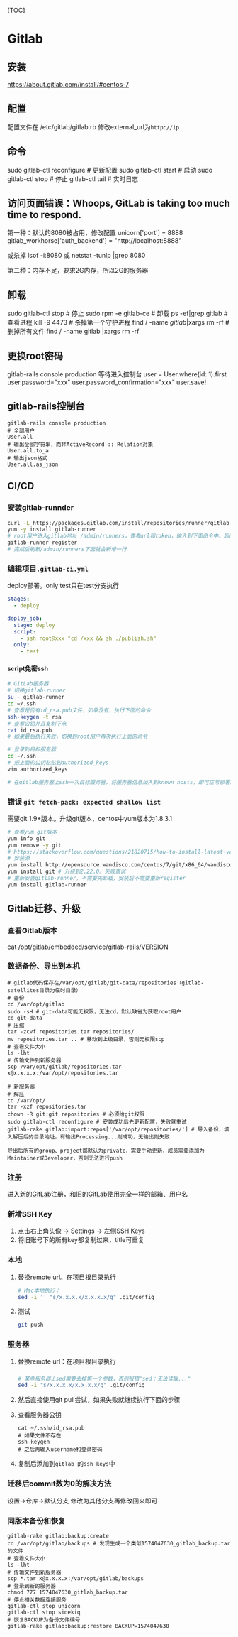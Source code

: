 [TOC]

# Gitlab
## 安装
https://about.gitlab.com/install/#centos-7

## 配置
配置文件在 /etc/gitlab/gitlab.rb
修改external_url为`http://ip`

## 命令
sudo gitlab-ctl reconfigure # 更新配置
sudo gitlab-ctl start # 启动
sudo gitlab-ctl stop # 停止
gitlab-ctl tail # 实时日志

## 访问页面错误：Whoops, GitLab is taking too much time to respond.
第一种：默认的8080被占用，修改配置
unicorn['port'] = 8888
gitlab_workhorse['auth_backend'] = "http://localhost:8888" 

或杀掉
lsof -i:8080
或
netstat -tunlp |grep 8080

第二种：内存不足，要求2G内存，所以2G的服务器

## 卸载
sudo gitlab-ctl stop # 停止
sudo rpm -e gitlab-ce # 卸载
ps -ef|grep gitlab # 查看进程
kill -9 4473 # 杀掉第一个守护进程
find / -name *gitlab*|xargs rm -rf # 删掉所有文件
find / -name gitlab |xargs rm -rf 


## 更换root密码
gitlab-rails console production
等待进入控制台
user = User.where(id: 1).first
user.password="xxx"
user.password_confirmation="xxx"
user.save!

## gitlab-rails控制台

```
gitlab-rails console production
# 全部用户
User.all
# 输出全部字符串，而非ActiveRecord :: Relation对象
User.all.to_a
# 输出json格式
User.all.as_json
```

## CI/CD

### 安装gitlab-runnder

```sh
curl -L https://packages.gitlab.com/install/repositories/runner/gitlab-runner/script.rpm.sh | sudo bash
yum -y install gitlab-runner
# root用户进入gitlab地址 /admin/runners，查看url和token，输入到下面命令中。后面的参数可回车跳过，executor可输入docker或shell，shell即可，docker需要选择镜像
gitlab-runner register
# 完成后刷新/admin/runners下面就会新增一行
```

### 编辑项目`.gitlab-ci.yml`

deploy部署。only test只在test分支执行

```yml
stages:
  - deploy

deploy_job:
  stage: deploy
  script:
    - ssh root@xxx "cd /xxx && sh ./publish.sh"
  only:
    - test
```

#### script免密ssh

```sh
# GitLab服务器
# 切换gitlab-runner
su - gitlab-runner
cd ~/.ssh
# 查看是否有id_rsa.pub文件，如果没有，执行下面的命令
ssh-keygen -t rsa
# 查看公钥并且复制下来
cat id_rsa.pub
# 如果最后执行失败，切换到root用户再次执行上面的命令

# 登录到目标服务器
cd ~/.ssh
# 把上面的公钥粘贴到authorized_keys
vim authorized_keys

# 在gitlab服务器上ssh一次目标服务器，将服务器信息加入到known_hosts，即可正常部署。同时解决Host key verification failed.的错误
```

### 错误 `git fetch-pack: expected shallow list`

需要git 1.9+版本。升级git版本，centos中yum版本为1.8.3.1

```sh
# 查看yum git版本
yum info git
yum remove -y git
# https://stackoverflow.com/questions/21820715/how-to-install-latest-version-of-git-on-centos-7-x-6-x
# 安装源
yum install http://opensource.wandisco.com/centos/7/git/x86_64/wandisco-git-release-7-2.noarch.rpm # 失败重试
yum install git # 升级到2.22.0。失败重试
# 重新安装gitlab-runner，不需要先卸载，安装后不需要重新register
yum install gitlab-runner
```

## Gitlab迁移、升级

### 查看Gitlab版本
cat /opt/gitlab/embedded/service/gitlab-rails/VERSION
### 数据备份、导出到本机

```
# gitlab代码保存在/var/opt/gitlab/git-data/repositories（gitlab-satellites目录为临时目录）
# 备份
cd /var/opt/gitlab
sudo -sH # git-data可能无权限，无法cd，默认缺省为获取root用户
cd git-data
# 压缩
tar -zcvf repositories.tar repositories/
mv repositories.tar .. # 移动到上级目录，否则无权限scp
# 查看文件大小
ls -lht
# 传输文件到新服务器
scp /var/opt/gitlab/repositories.tar x@x.x.x.x:/var/opt/repositories.tar

# 新服务器
# 解压
cd /var/opt/
tar -xzf repositories.tar
chown -R git:git repositories # 必须给git权限
sudo gitlab-ctl reconfigure # 安装成功后先更新配置，失败就重试
gitlab-rake gitlab:import:repos['/var/opt/repositories/'] # 导入备份，填入解压后的目录地址。有输出Processing...则成功，无输出则失败

导出后所有的group、project都默认为private，需要手动更新，成员需要添加为Maintainer或Developer，否则无法进行push
```

### 注册 

进入[新的GitLab](http://)注册，和[旧的GitLab](http://)使用完全一样的邮箱、用户名

### 新增SSH Key

1. 点击右上角头像 -> Settings -> 左侧SSH Keys
2. 将旧账号下的所有key都复制过来，title可重复

### 本地

1. 替换remote url。在项目根目录执行

   ```sh
   # Mac本地执行：
   sed -i '' "s/x.x.x.x/x.x.x.x/g" .git/config
   ```

2. 测试

   ```sh
   git push
   ```

### 服务器

1. 替换remote url：在项目根目录执行

   ### 

   ```sh
   # 某些服务器上sed需要去掉第一个参数，否则报错"sed：无法读取..."
   sed -i "s/x.x.x.x/x.x.x.x/g" .git/config
   ```

2. 然后直接使用git pull尝试，如果失败就继续执行下面的步骤

3. 查看服务器公钥

   ```
   cat ~/.ssh/id_rsa.pub
   # 如果文件不存在
   ssh-keygen
   # 之后再输入username和登录密码
   ```

4. 复制后添加到`gitlab `的`ssh keys`中

### 迁移后commit数为0的解决方法
设置->仓库->默认分支 修改为其他分支再修改回来即可

### **同版本**备份和恢复

```
gitlab-rake gitlab:backup:create
cd /var/opt/gitlab/backups # 发现生成一个类似1574047630_gitlab_backup.tar的文件
# 查看文件大小
ls -lht
# 传输文件到新服务器
scp *.tar x@x.x.x.x:/var/opt/gitlab/backups
# 登录到新的服务器
chmod 777 1574047630_gitlab_backup.tar
# 停止相关数据连接服务
gitlab-ctl stop unicorn
gitlab-ctl stop sidekiq
# 恢复BACKUP为备份文件编号
gitlab-rake gitlab:backup:restore BACKUP=1574047630
```
